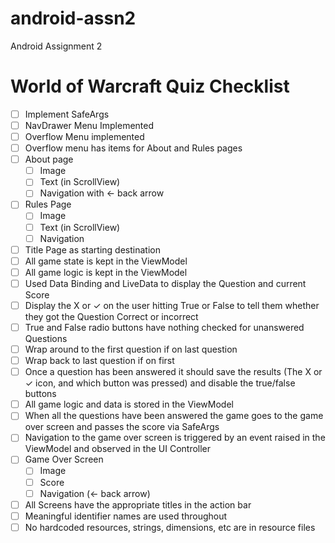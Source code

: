 # android-assn2
Android Assignment 2

# World of Warcraft Quiz Checklist

- [ ] Implement SafeArgs
- [ ] NavDrawer Menu Implemented
- [ ] Overflow Menu implemented
- [ ] Overflow menu has items for About and Rules pages
- [ ] About page 
  - [ ] Image
  - [ ] Text (in ScrollView)
  - [ ] Navigation with <- back arrow
- [ ] Rules Page
  - [ ] Image
  - [ ] Text (in ScrollView)
  - [ ] Navigation
- [ ] Title Page as starting destination
- [ ] All game state is kept in the ViewModel
- [ ] All game logic is kept in the ViewModel
- [ ] Used Data Binding and LiveData to display the Question and current Score
- [ ] Display the X or ✓ on the user hitting True or False to tell them whether they got the Question Correct or incorrect
- [ ] True and False radio buttons have nothing checked for unanswered Questions
- [ ] Wrap around to the first question if on last question
- [ ] Wrap back to last question if on first
- [ ] Once a question has been answered it should save the results (The X or ✓ icon, and which button was pressed) and disable the true/false buttons
- [ ] All game logic and data is stored in the ViewModel
- [ ] When all the questions have been answered the game goes to the game over screen and passes the score via SafeArgs
- [ ] Navigation to the game over screen is triggered by an event raised in the ViewModel and observed in the UI Controller
- [ ] Game Over Screen
  - [ ] Image
  - [ ] Score
  - [ ] Navigation (<- back arrow)
- [ ] All Screens have the appropriate titles in the action bar
- [ ] Meaningful identifier names are used throughout
- [ ] No hardcoded resources, strings, dimensions, etc are in resource files
